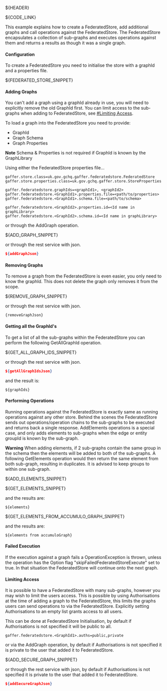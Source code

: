 ${HEADER}

${CODE_LINK}

This example explains how to create a FederatedStore, add additional graphs and call operations against the FederatedStore.
The FederatedStore encapsulates a collection of sub-graphs and executes operations against them and returns a results as though it was a single graph.

#### Configuration

To create a FederatedStore you need to initialise the store with a graphId and a properties file.

${FEDERATED_STORE_SNIPPET}

#### Adding Graphs

You can't add a graph using a graphId already in use, you will need to explicitly remove the old GraphId first.
You can limit access to the sub-graphs when adding to FederatedStore, see [#Limiting Access](##limiting-access).

To load a graph into the FederatedStore you need to provide:
 * GraphId
 * Graph Schema
 * Graph Properties

**Note** Schema & Properties is not required if GraphId is known by the GraphLibrary

Using either the FederatedStore properties file...
```
gaffer.store.class=uk.gov.gchq.gaffer.federatedstore.FederatedStore
gaffer.store.properties.class=uk.gov.gchq.gaffer.store.StoreProperties

gaffer.federatedstore.graphIds=<graphId1>, <graphId2>
gaffer.federatedstore.<GraphId1>.properties.file=<path/to/properties>
gaffer.federatedstore.<GraphId1>.schema.file=<path/to/schema>

gaffer.federatedstore.<GraphId2>.properties.id=<Id name in graphLibrary>
gaffer.federatedstore.<GraphId2>.schema.id=<Id name in graphLibrary>
```

or through the AddGraph operation.

${ADD_GRAPH_SNIPPET}

or through the rest service with json.

```json
${addGraphJson}
```

#### Removing Graphs

To remove a graph from the FederatedStore is even easier, you only need to know the graphId. This does not delete the graph only removes it from the scope.

${REMOVE_GRAPH_SNIPPET}

or through the rest service with json.

```
{removeGraphJson}
```

#### Getting all the GraphId's

To get a list of all the sub-graphs within the FederatedStore you can perform the following GetAllGraphId operation.

${GET_ALL_GRAPH_IDS_SNIPPET}

or through the rest service with json.

```json
${getAllGraphIdsJson}
```

and the result is:

```
${graphIds}
```

#### Performing Operations

Running operations against the FederatedStore is exactly same as running operations against any other store.
Behind the scenes the FederatedStore sends out operations/operation chains to the sub-graphs to be executed and returns back a single response.
AddElements operations is a special case, and only adds elements to sub-graphs when the edge or entity groupId is known by the sub-graph.

**Warning** When adding elements, if 2 sub-graphs contain the same group in the schema then the elements will be added to both of the sub-graphs.
A following GetElements operation would then return the same element from both sub-graph, resulting in duplicates.
It is advised to keep groups to within one sub-graph.

${ADD_ELEMENTS_SNIPPET}

${GET_ELEMENTS_SNIPPET}

and the results are:

```
${elements}
```

${GET_ELEMENTS_FROM_ACCUMULO_GRAPH_SNIPPET}

and the results are:

```
${elements from accumuloGraph}
```

#### Failed Execution
If the execution against a graph fails a OperationException is thrown, unless the operation has the Option flag "skipFailedFederatedStoreExecute" set to true. In that situation the FederatedStore will continue onto the next graph.

#### Limiting Access
It is possible to have a FederatedStore with many sub-graphs, however you may wish to limit the users access. This is possible by using Authorisations at the time of adding a graph to the FederatedStore, this limits the graphs users can send operations to via the FederatedStore.
Explicitly setting Authorisations to an empty list grants access to all users.

This can be done at FederatedStore Initialisation, by default if Authorisations is not specified it will be public to all.

```
gaffer.federatedstore.<GraphId1>.auths=public,private

```

or via the AddGraph operation, by default if Authorisations is not specified it is private to the user that added it to FederatedStore.

${ADD_SECURE_GRAPH_SNIPPET}

or through the rest service with json, by default if Authorisations is not specified it is private to the user that added it to FederatedStore.

```json
${addSecureGraphJson}
```